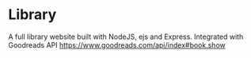 # Library
A full library website built with NodeJS, ejs and Express. Integrated with Goodreads API https://www.goodreads.com/api/index#book.show
